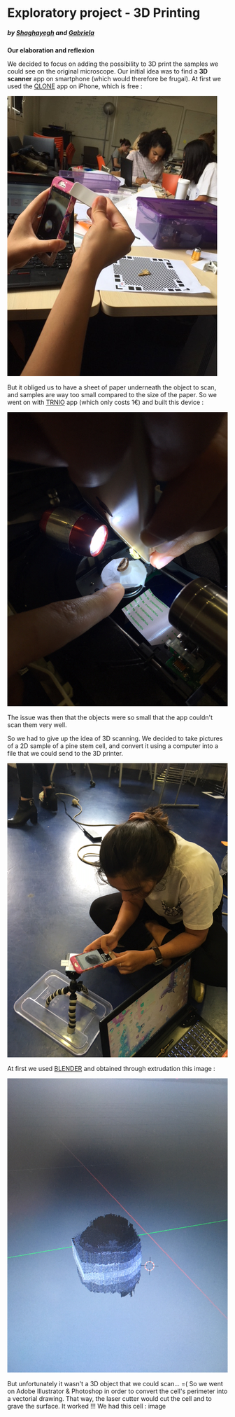 # Exploratory project - 3D Printing
   ##### by [Shaghayegh](https://github.com/missnjf) and [Gabriela]()

**Our elaboration and reflexion**

We decided to focus on adding the possibility to 3D print the samples we could see on the original microscope. 
Our initial idea was to find a **3D scanner** app on smartphone (which would therefore be frugal).
At first we used the [QLONE](https://www.qlone.pro/) app on iPhone, which is free :

![alt text](https://github.com/MakerLabCRI/FrugalMicroscope/blob/master/StudentStories/3D%20printing/qlone.JPG)

But it obliged us to have a sheet of paper underneath the object to scan, and samples are way too small compared to the size of the paper.
So we went on with [TRNIO](http://www.trnio.com/) app (which only costs 1€) and built this device :

![alt text](https://github.com/MakerLabCRI/FrugalMicroscope/blob/master/StudentStories/3D%20printing/trnio.JPG)

The issue was then that the objects were so small that the app couldn't scan them very well.


So we had to give up the idea of 3D scanning.
We decided to take pictures of a 2D sample of a pine stem cell, and convert it using a computer into a file that we could send to the 3D printer.

![alt text](https://github.com/MakerLabCRI/FrugalMicroscope/blob/master/StudentStories/3D%20printing/sha%20sample.JPG)

At first we used [BLENDER](https://www.blender.org/) and obtained through extrudation this image :

![alt text](https://github.com/MakerLabCRI/FrugalMicroscope/blob/master/StudentStories/3D%20printing/cell%20blender.JPG)

But unfortunately it wasn't a 3D object that we could scan... =(
So we went on Adobe Illustrator & Photoshop in order to convert the cell's perimeter into a vectorial drawing. That way, the laser cutter would cut the cell and to grave the surface. It worked !!! We had this cell :
image
